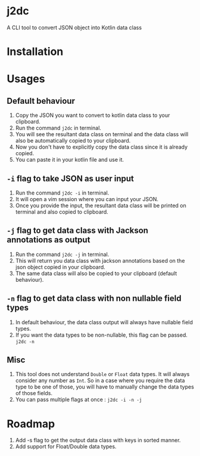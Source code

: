 # j2dc
A CLI tool to convert JSON object into Kotlin data class


# Installation



# Usages

## Default behaviour

1. Copy the JSON you want to convert to kotlin data class to your clipboard.
2. Run the command `j2dc` in terminal.
3. You will see the resultant data class on terminal and the data class will also be automatically copied to your clipboard.
4. Now you don't have to explicitly copy the data class since it is already copied.
5. You can paste it in your kotlin file and use it.

## `-i` flag to take JSON as user input

1. Run the command `j2dc -i` in terminal.
2. It will open a vim session where you can input your JSON.
3. Once you provide the input, the resultant data class will be printed on terminal and also copied to clipboard.

## `-j` flag to get data class with Jackson annotations as output

1. Run the command `j2dc -j` in terminal.
2. This will return you data class with jackson annotations based on the json object copied in your clipboard.
3. The same data class will also be copied to your clipboard (default behaviour).

## `-n` flag to get data class with non nullable field types

1. In default behaviour, the data class output will always have nullable field types.
2. If you want the data types to be non-nullable, this flag can be passed. `j2dc -n`

## Misc

1. This tool does not understand `Double` or `Float` data types. It will always consider any number as `Int`.
   So in a case where you require the data type to be one of those, you will have to manually change the data types of those fields.
2. You can pass multiple flags at once : `j2dc -i -n -j`   


# Roadmap

1. Add -s flag to get the output data class with keys in sorted manner.
2. Add support for Float/Double data types.



